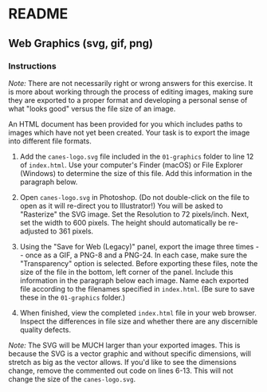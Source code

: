 # README

## Web Graphics (svg, gif, png)

### Instructions

*Note:* There are not necessarily right or wrong answers for this exercise. It is more about working through the process of editing images, making sure they are exported to a proper format and developing a personal sense of what "looks good" versus the file size of an image.

An HTML document has been provided for you which includes paths to images which have not yet been created. Your task is to export the image into different file formats.

1. Add the `canes-logo.svg` file included in the `01-graphics` folder to line 12 of `index.html`. Use your computer's Finder (macOS) or File Explorer (Windows) to determine the size of this file. Add this information in the paragraph below.

2. Open `canes-logo.svg` in Photoshop. (Do not double-click on the file to open as it will re-direct you to Illustrator!) You will be asked to "Rasterize" the SVG image. Set the Resolution to 72 pixels/inch. Next, set the width to 600 pixels. The height should automatically be re-adjusted to 361 pixels.

3. Using the "Save for Web (Legacy)" panel, export the image three times -- once as a GIF, a PNG-8 and a PNG-24. In each case, make sure the "Transparency" option is selected. Before exporting these files, note the size of the file in the bottom, left corner of the panel. Include this information in the paragraph below each image. Name each exported file according to the filenames specified in `index.html`. (Be sure to save these in the `01-graphics` folder.)

4. When finished, view the completed `index.html` file in your web browser. Inspect the differences in file size and whether there are any discernible quality defects.

*Note:* The SVG will be MUCH larger than your exported images. This is because the SVG is a vector graphic and without specific dimensions, will stretch as big as the vector allows. If you'd like to see the dimensions change, remove the commented out code on lines 6-13. This will not change the size of the `canes-logo.svg`.
